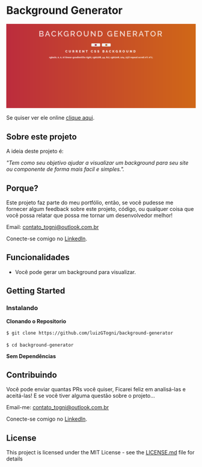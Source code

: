 


# Background Generator

![Preview-Screens](https://github.com/luizGTogni/background-generator/blob/main/screen.png)

Se quiser ver ele online [clique aqui](https://luizgtogni.github.io/background-generator/).

## Sobre este projeto

A ideia deste projeto é:

_"Tem como seu objetivo ajudar a visualizar um background para seu site ou componente de forma mais facil e simples."._

## Porque?

Este projeto faz parte do meu portfólio, então, se você pudesse me fornecer algum feedback sobre este projeto, código, ou qualquer coisa que você possa relatar que possa me tornar um desenvolvedor melhor!

Email: contato_togni@outlook.com.br

Conecte-se comigo no [LinkedIn](https://www.linkedin.com/in/luizgustavotogni/).

## Funcionalidades

- Você pode gerar um background para visualizar.

## Getting Started

### Instalando

**Clonando o Repositorio**

```
$ git clone https://github.com/luizGTogni/background-generator

$ cd background-generator
```

**Sem Dependências**

## Contribuindo

Você pode enviar quantas PRs você quiser, Ficarei feliz em analisá-las e aceitá-las! E se você tiver alguma questão sobre o projeto...

Email-me: contato_togni@outlook.com.br

Conecte-se comigo no [LinkedIn](https://www.linkedin.com/in/luizgustavotogni/).

## License

This project is licensed under the MIT License - see the [LICENSE.md](https://github.com/luizGTogni/background-generator/blob/main/LICENSE) file for details
